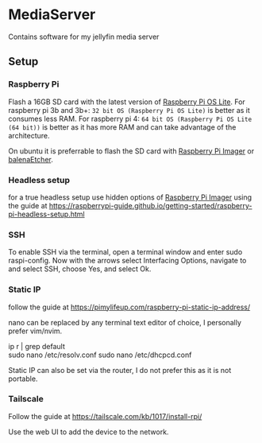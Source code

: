 # MediaServer
Contains software for my jellyfin media server 

## Setup

### Raspberry Pi 
Flash a 16GB SD card with the latest version of [Raspberry Pi OS Lite](https://www.raspberrypi.org/software/operating-systems/).
For raspberry pi 3b and 3b+:
```32 bit OS (Raspberry Pi OS Lite)``` is better as it consumes less RAM.
For raspberry pi 4:
```64 bit OS (Raspberry Pi OS Lite (64 bit))``` is better as it has more RAM and can take advantage of the architecture.

On ubuntu it is preferrable to flash the SD card with [Raspberry Pi Imager](https://www.raspberrypi.org/software/) or [balenaEtcher](https://www.balena.io/etcher/).

### Headless setup
for a true headless setup use hidden options of [Raspberry Pi Imager](https://www.raspberrypi.org/software/) using the guide at https://raspberrypi-guide.github.io/getting-started/raspberry-pi-headless-setup.html

### SSH
To enable SSH via the terminal, open a terminal window and enter sudo raspi-config. Now with the arrows select Interfacing Options, navigate to and select SSH, choose Yes, and select Ok.

### Static IP
follow the guide at https://pimylifeup.com/raspberry-pi-static-ip-address/ 

nano can be replaced by any terminal text editor of choice, I personally prefer vim/nvim.

ip r | grep default\
sudo nano /etc/resolv.conf
sudo nano /etc/dhcpcd.conf

Static IP can also be set via the router, I do not prefer this as it is not portable.

### Tailscale

Follow the guide at https://tailscale.com/kb/1017/install-rpi/

Use the web UI to add the device to the network.



